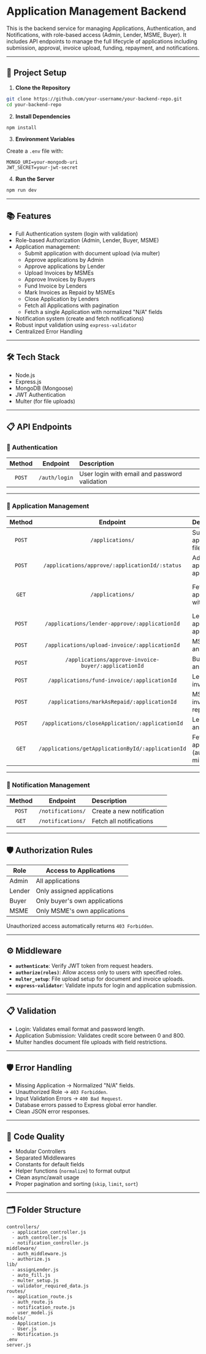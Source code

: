 # Application Management Backend

This is the backend service for managing Applications, Authentication, and Notifications, with role-based access (Admin, Lender, MSME, Buyer). It includes API endpoints to manage the full lifecycle of applications including submission, approval, invoice upload, funding, repayment, and notifications.

---

## 🚀 Project Setup

1. **Clone the Repository**
```bash
git clone https://github.com/your-username/your-backend-repo.git
cd your-backend-repo
```

2. **Install Dependencies**
```bash
npm install
```

3. **Environment Variables**

Create a `.env` file with:
```env
MONGO_URI=your-mongodb-uri
JWT_SECRET=your-jwt-secret
```

4. **Run the Server**
```bash
npm run dev
```

---

## 📚 Features

- Full Authentication system (login with validation)
- Role-based Authorization (Admin, Lender, Buyer, MSME)
- Application management:
  - Submit application with document upload (via multer)
  - Approve applications by Admin
  - Approve applications by Lender
  - Upload Invoices by MSMEs
  - Approve Invoices by Buyers
  - Fund Invoice by Lenders
  - Mark Invoices as Repaid by MSMEs
  - Close Application by Lenders
  - Fetch all Applications with pagination
  - Fetch a single Application with normalized "N/A" fields
- Notification system (create and fetch notifications)
- Robust input validation using `express-validator`
- Centralized Error Handling

---

## 🛠️ Tech Stack

- Node.js
- Express.js
- MongoDB (Mongoose)
- JWT Authentication
- Multer (for file uploads)

---

## 📋 API Endpoints

### 🔑 Authentication

| Method | Endpoint | Description |
|:------:|:--------:|:----------- |
| `POST` | `/auth/login` | User login with email and password validation |

---

### 📄 Application Management

| Method | Endpoint | Description | Role |
|:------:|:--------:|:------------|:----:|
| `POST` | `/applications/` | Submit new application (with file uploads) | MSME |
| `POST` | `/applications/approve/:applicationId/:status` | Admin approves/rejects application | Admin |
| `GET`  | `/applications/` | Fetch list of applications with pagination | Admin, Lender, Buyer, MSME |
| `POST` | `/applications/lender-approve/:applicationId` | Lender approves an application | Lender |
| `POST` | `/applications/upload-invoice/:applicationId` | MSME uploads an invoice | MSME |
| `POST` | `/applications/approve-invoice-buyer/:applicationId` | Buyer approves an invoice | Buyer |
| `POST` | `/applications/fund-invoice/:applicationId` | Lender funds an invoice | Lender |
| `POST` | `/applications/markAsRepaid/:applicationId` | MSME marks an invoice as repaid | MSME |
| `POST` | `/applications/closeApplication/:applicationId` | Lender closes an application | Lender |
| `GET`  | `/applications/getApplicationById/:applicationId` | Fetch a single application (auto-normalize missing fields) | Admin, Lender, Buyer, MSME |

---

### 🔔 Notification Management

| Method | Endpoint | Description |
|:------:|:--------:|:------------|
| `POST` | `/notifications/` | Create a new notification |
| `GET`  | `/notifications/` | Fetch all notifications |

---

## 🛡️ Authorization Rules

| Role   | Access to Applications |
|--------|-------------------------|
| Admin  | All applications |
| Lender | Only assigned applications |
| Buyer  | Only buyer's own applications |
| MSME   | Only MSME's own applications |

Unauthorized access automatically returns `403 Forbidden`.

---

## ⚙️ Middleware

- **`authenticate`**: Verify JWT token from request headers.
- **`authorize(roles)`**: Allow access only to users with specified roles.
- **`multer_setup`**: File upload setup for document and invoice uploads.
- **`express-validator`**: Validate inputs for login and application submission.

---

## 📋 Validation

- Login: Validates email format and password length.
- Application Submission: Validates credit score between 0 and 800.
- Multer handles document file uploads with field restrictions.

---

## 🛡️ Error Handling

- Missing Application → Normalized "N/A" fields.
- Unauthorized Role → `403 Forbidden`.
- Input Validation Errors → `400 Bad Request`.
- Database errors passed to Express global error handler.
- Clean JSON error responses.

---

## 🧹 Code Quality

- Modular Controllers
- Separated Middlewares
- Constants for default fields
- Helper functions (`normalize`) to format output
- Clean async/await usage
- Proper pagination and sorting (`skip`, `limit`, `sort`)

---

## 🗂️ Folder Structure

```
controllers/
  - application_controller.js
  - auth_controller.js
  - notification_controller.js
middleware/
  - auth_middleware.js
  - authorize.js
lib/
  - assignLender.js
  - auto_fill.js
  - multer_setup.js
  - validator_required_data.js
routes/
  - application_route.js
  - auth_route.js
  - notification_route.js
  - user_model.js
models/
  - Application.js
  - User.js
  - Notification.js
.env
server.js
```


